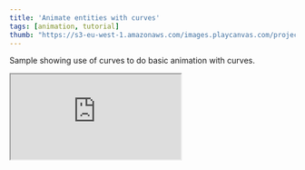 ```yaml
---
title: 'Animate entities with curves'
tags: [animation, tutorial]
thumb: "https://s3-eu-west-1.amazonaws.com/images.playcanvas.com/projects/12/438191/53A10A-image-75.jpg"
---
```


Sample showing use of curves to do basic animation with curves.

<div className="iframe-container">
    <iframe src="https://playcanv.as/p/cp3OGFrJ/" title="Animate entities with curves" allow="camera; microphone; xr-spatial-tracking; fullscreen" allowfullscreen></iframe>
</div>
